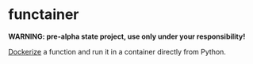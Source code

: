 # functainer

**WARNING: pre-alpha state project, use only under your responsibility!**

[Dockerize](https://www.docker.com/) a function and run it in a container directly from Python.
